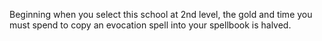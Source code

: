 Beginning when you select this school at 2nd level, the gold and time you must spend to copy an evocation spell into your spellbook is halved.